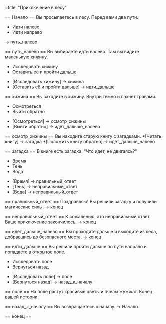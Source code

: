 
~title: "Приключение в лесу"

== Начало ==
Вы просыпаетесь в лесу. Перед вами два пути.
+ Идти налево
+ Идти направо

-> путь_налево

== путь_налево ==
Вы выбираете идти налево. Там вы видите маленькую хижину.
+ Исследовать хижину
+ Оставить её и пройти дальше

* [Исследовать хижину] -> хижина
* [Оставить её и пройти дальше] -> идти_дальше

== хижина ==
Вы заходите в хижину. Внутри темно и пахнет травами.
+ Осмотреться
+ Выйти обратно

* [Осмотреться] -> осмотр_хижины
* [Выйти обратно] -> идёт_дальше_налево

== осмотр_хижины ==
Вы находите старую книгу с загадками.
*[Читать книгу] -> загадка
*[Положить книгу обратно] -> идёт_дальше_налево

== загадка ==
В книге есть загадка: "Что идет, не двигаясь?"
+ Время
+ Тень
+ Вода

* [Время] -> правильный_ответ
* [Тень] -> неправильный_ответ
* [Вода] -> неправильный_ответ

== правильный_ответ ==
Поздравляю! Вы решили загадку и получили магические силы.
-> конец

== неправильный_ответ ==
К сожалению, это неправильный ответ. Ваше приключение закончилось.
-> конец

== идёт_дальше_налево ==
Вы проходите дальше и выходите из леса, добравшись до безопасного места.
-> конец

== идти_дальше ==
Вы решили пройти дальше по пути направо и попадаете в открытое поле.
+ Исследовать поле
+ Вернуться назад

* [Исследовать поле] -> поле
* [Вернуться назад] -> назад_к_началу

== поле ==
На поле растут красивые цветы и пчелы жужжат.
Конец вашей истории.

== назад_к_началу ==
Вы возвращаетесь к началу.
-> Начало

== конец ==
